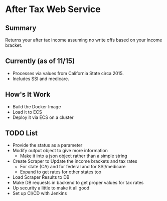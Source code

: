 # After Tax Web Service  

## Summary  
Returns your after tax income assuming no write offs based on your income bracket.


## Currently (as of 11/15)  
* Processes via values from California State circa 2015.  
* Includes SSI and medicare.  

## How's It Work  
* Build the Docker Image  
* Load it to ECS  
* Deploy it via ECS on a cluster  

## TODO List  
* Provide the status as a parameter  
* Modify output object to give more information  
  * Make it into a json object rather than a simple string  
* Create Scraper to Update the income brackets and tax rates  
  * For state (CA) and for federal and for SSI/medicare  
  * Expand to get rates for other states too  
* Load Scraper Results to DB  
* Make DB requests in backend to get proper values for tax rates  
* Up security a little to make it all good
* Set up CI/CD with Jenkins  
